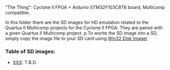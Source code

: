 "The Thing": Cyclone II FPGA + Arduino STM32F103C8T6 board, Multicomp compatible.

In this folder there are the SD images for HD emulation related to the Quartus II Multicomp projects for the Cyclone II FPGA. They are paired with a given Quartus II Multicomp project.
p
To worite the SD image into a SD, simply copy the image file to your SD card using [Win32 Disk Imager](https://sourceforge.net/projects/win32diskimager/) 

### Table of SD images:
* [XXX](https://github.com/SuperFabius/The-Thing-FPGA-STM32/tree/master/SD%20images%20for%20Multicomp):
T.B.D.

